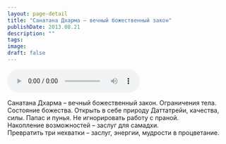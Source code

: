 ```yaml
---
layout: page-detail
title: "Санатана Дхарма – вечный божественный закон"
publishDate: 2013.08.21
description: ""
tags:
image:
draft: false
---
```


<audio title="2013.08.21 - Санатана Дхарма – вечный божественный закон.mp3" src="/upload/iblock/e55/e55b8d2b751c5626618b98fd7cef8fb1.mp3" controls=""></audio>

 Санатана Дхарма – вечный божественный закон. Ограничения тела.  
Состояние божества. Открыть в себе природу Даттатрейи, качества,   
силы. Папас и пунья. Не игнорировать работу с праной.   
Накопление возможностей – заслуг для самадхи.   
Превратить три нехватки – заслуг, энергии, мудрости в процветание. 

  
